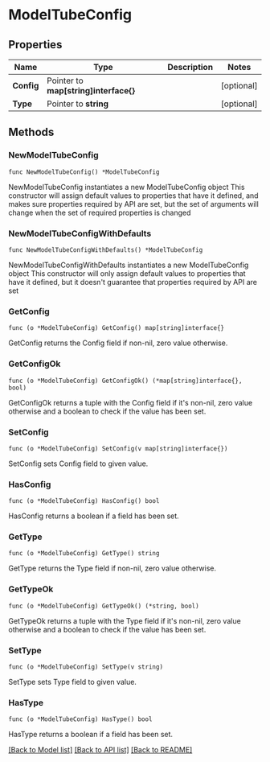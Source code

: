 # ModelTubeConfig

## Properties

Name | Type | Description | Notes
------------ | ------------- | ------------- | -------------
**Config** | Pointer to **map[string]interface{}** |  | [optional] 
**Type** | Pointer to **string** |  | [optional] 

## Methods

### NewModelTubeConfig

`func NewModelTubeConfig() *ModelTubeConfig`

NewModelTubeConfig instantiates a new ModelTubeConfig object
This constructor will assign default values to properties that have it defined,
and makes sure properties required by API are set, but the set of arguments
will change when the set of required properties is changed

### NewModelTubeConfigWithDefaults

`func NewModelTubeConfigWithDefaults() *ModelTubeConfig`

NewModelTubeConfigWithDefaults instantiates a new ModelTubeConfig object
This constructor will only assign default values to properties that have it defined,
but it doesn't guarantee that properties required by API are set

### GetConfig

`func (o *ModelTubeConfig) GetConfig() map[string]interface{}`

GetConfig returns the Config field if non-nil, zero value otherwise.

### GetConfigOk

`func (o *ModelTubeConfig) GetConfigOk() (*map[string]interface{}, bool)`

GetConfigOk returns a tuple with the Config field if it's non-nil, zero value otherwise
and a boolean to check if the value has been set.

### SetConfig

`func (o *ModelTubeConfig) SetConfig(v map[string]interface{})`

SetConfig sets Config field to given value.

### HasConfig

`func (o *ModelTubeConfig) HasConfig() bool`

HasConfig returns a boolean if a field has been set.

### GetType

`func (o *ModelTubeConfig) GetType() string`

GetType returns the Type field if non-nil, zero value otherwise.

### GetTypeOk

`func (o *ModelTubeConfig) GetTypeOk() (*string, bool)`

GetTypeOk returns a tuple with the Type field if it's non-nil, zero value otherwise
and a boolean to check if the value has been set.

### SetType

`func (o *ModelTubeConfig) SetType(v string)`

SetType sets Type field to given value.

### HasType

`func (o *ModelTubeConfig) HasType() bool`

HasType returns a boolean if a field has been set.


[[Back to Model list]](../README.md#documentation-for-models) [[Back to API list]](../README.md#documentation-for-api-endpoints) [[Back to README]](../README.md)


